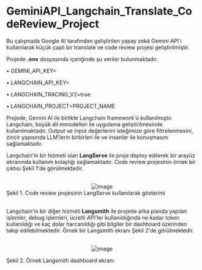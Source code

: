 # GeminiAPI_Langchain_Translate_CodeReview_Project

Bu çalışmada Google AI tarafından geliştirilen yapay zekâ Gemini API'ı kullanılarak küçük çaplı bir translate ve code review projesi geliştirilmiştir. 

Projede __.env__ dosyasında içeriğinde şu veriler bulunmaktadır.

• GEMINI_API_KEY=

• LANGCHAIN_API_KEY=

• LANGCHAIN_TRACING_V2=true

• LANGCHAIN_PROJECT=PROJECT_NAME

Projede, Gemini AI ile birlikte Langchain framework'ü kullanılmıştır. Langchain, büyük dil mmodelleri ile uygulama geliştirilmesinde kullanılmaktadır. Output ve input değerlerini isteğimize göre filtrelenmesini, zincir yapısında LLM'lerin birbirleri ile ve insanlar ile konuşmasını sağlamaktadır.

Langchain'in bir hizmeti olan __LangServe__ ile proje deploy edilerek bir arayüz ekranında kullanım kolaylığı sağlamaktadır. Code review projesinin örnek bir çıktısı Şekil 1'de görülmektedir.

<br>
<div align="center">
<img src="https://github.com/user-attachments/assets/96d552b0-9623-43f1-97dd-101fc6214ce0" alt="image">
</div>
Şekil 1. Code review projesinin LangServe kullanılarak gösterimi

<br>
<br>

Langchain'in bir diğer hizmeti __Langsmith__ ile projede arka planda yapılan işlemler, debug işlemleri, ücretli API'ler kullanıldığında ne kadar token kullanıldığı ve kaç dolar harcanıldığı gibi bilgiler bir dashboard üzerinden takip edilebilmektedir. Örnek bir Langsmith ekranı Şekil 2'de görülmektedir.
<br>
<br>

<div align="center">
<img src="https://github.com/user-attachments/assets/3b4b54a8-4a90-4794-9c17-12bb0848756d" alt="image">
</div>

Şekil 2. Örnek Langsmith dashboard ekranı